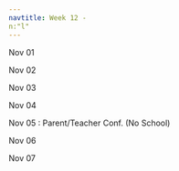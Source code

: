 ```yaml
---
navtitle: Week 12 -
n:"l" 
---
```


Nov 01

Nov 02

Nov 03

Nov 04

Nov 05
: Parent/Teacher Conf. (No School)

Nov 06

Nov 07

